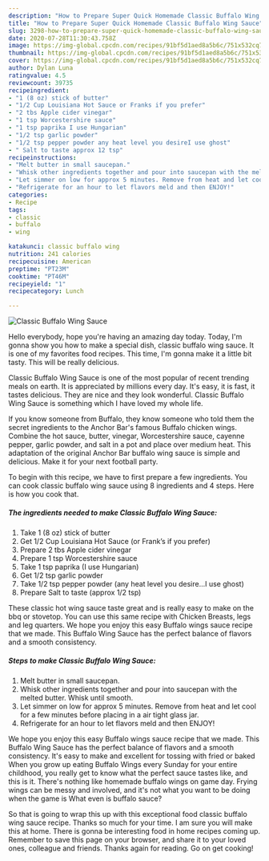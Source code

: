 ```yaml
---
description: "How to Prepare Super Quick Homemade Classic Buffalo Wing Sauce"
title: "How to Prepare Super Quick Homemade Classic Buffalo Wing Sauce"
slug: 3298-how-to-prepare-super-quick-homemade-classic-buffalo-wing-sauce
date: 2020-07-28T11:30:43.758Z
image: https://img-global.cpcdn.com/recipes/91bf5d1aed8a5b6c/751x532cq70/classic-buffalo-wing-sauce-recipe-main-photo.jpg
thumbnail: https://img-global.cpcdn.com/recipes/91bf5d1aed8a5b6c/751x532cq70/classic-buffalo-wing-sauce-recipe-main-photo.jpg
cover: https://img-global.cpcdn.com/recipes/91bf5d1aed8a5b6c/751x532cq70/classic-buffalo-wing-sauce-recipe-main-photo.jpg
author: Dylan Luna
ratingvalue: 4.5
reviewcount: 39735
recipeingredient:
- "1 (8 oz) stick of butter"
- "1/2 Cup Louisiana Hot Sauce or Franks if you prefer"
- "2 tbs Apple cider vinegar"
- "1 tsp Worcestershire sauce"
- "1 tsp paprika I use Hungarian"
- "1/2 tsp garlic powder"
- "1/2 tsp pepper powder any heat level you desireI use ghost"
- " Salt to taste approx 12 tsp"
recipeinstructions:
- "Melt butter in small saucepan."
- "Whisk other ingredients together and pour into saucepan with the melted butter. Whisk until smooth."
- "Let simmer on low for approx 5 minutes. Remove from heat and let cool for a few minutes before placing in a air tight glass jar."
- "Refrigerate for an hour to let flavors meld and then ENJOY!"
categories:
- Recipe
tags:
- classic
- buffalo
- wing

katakunci: classic buffalo wing 
nutrition: 241 calories
recipecuisine: American
preptime: "PT23M"
cooktime: "PT46M"
recipeyield: "1"
recipecategory: Lunch

---
```



![Classic Buffalo Wing Sauce](https://img-global.cpcdn.com/recipes/91bf5d1aed8a5b6c/751x532cq70/classic-buffalo-wing-sauce-recipe-main-photo.jpg)

Hello everybody, hope you're having an amazing day today. Today, I'm gonna show you how to make a special dish, classic buffalo wing sauce. It is one of my favorites food recipes. This time, I'm gonna make it a little bit tasty. This will be really delicious.

Classic Buffalo Wing Sauce is one of the most popular of recent trending meals on earth. It is appreciated by millions every day. It's easy, it is fast, it tastes delicious. They are nice and they look wonderful. Classic Buffalo Wing Sauce is something which I have loved my whole life.

If you know someone from Buffalo, they know someone who told them the secret ingredients to the Anchor Bar&#39;s famous Buffalo chicken wings. Combine the hot sauce, butter, vinegar, Worcestershire sauce, cayenne pepper, garlic powder, and salt in a pot and place over medium heat. This adaptation of the original Anchor Bar buffalo wing sauce is simple and delicious. Make it for your next football party.


To begin with this recipe, we have to first prepare a few ingredients. You can cook classic buffalo wing sauce using 8 ingredients and 4 steps. Here is how you cook that.

<!--inarticleads1-->

##### The ingredients needed to make Classic Buffalo Wing Sauce:

1. Take 1 (8 oz) stick of butter
1. Get 1/2 Cup Louisiana Hot Sauce (or Frank’s if you prefer)
1. Prepare 2 tbs Apple cider vinegar
1. Prepare 1 tsp Worcestershire sauce
1. Take 1 tsp paprika (I use Hungarian)
1. Get 1/2 tsp garlic powder
1. Take 1/2 tsp pepper powder (any heat level you desire...I use ghost)
1. Prepare  Salt to taste (approx 1/2 tsp)


These classic hot wing sauce taste great and is really easy to make on the bbq or stovetop. You can use this same recipe with Chicken Breasts, legs and leg quarters. We hope you enjoy this easy Buffalo wings sauce recipe that we made. This Buffalo Wing Sauce has the perfect balance of flavors and a smooth consistency. 

<!--inarticleads2-->

##### Steps to make Classic Buffalo Wing Sauce:

1. Melt butter in small saucepan.
1. Whisk other ingredients together and pour into saucepan with the melted butter. Whisk until smooth.
1. Let simmer on low for approx 5 minutes. Remove from heat and let cool for a few minutes before placing in a air tight glass jar.
1. Refrigerate for an hour to let flavors meld and then ENJOY!


We hope you enjoy this easy Buffalo wings sauce recipe that we made. This Buffalo Wing Sauce has the perfect balance of flavors and a smooth consistency. It&#39;s easy to make and excellent for tossing with fried or baked When you grow up eating Buffalo Wings every Sunday for your entire childhood, you really get to know what the perfect sauce tastes like, and this is it. There&#39;s nothing like homemade buffalo wings on game day. Frying wings can be messy and involved, and it&#39;s not what you want to be doing when the game is What even is buffalo sauce? 

So that is going to wrap this up with this exceptional food classic buffalo wing sauce recipe. Thanks so much for your time. I am sure you will make this at home. There is gonna be interesting food in home recipes coming up. Remember to save this page on your browser, and share it to your loved ones, colleague and friends. Thanks again for reading. Go on get cooking!
